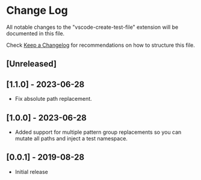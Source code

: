 # Change Log

All notable changes to the "vscode-create-test-file" extension will be documented in this file.

Check [Keep a Changelog](http://keepachangelog.com/) for recommendations on how to structure this file.

## [Unreleased]

## [1.1.0] - 2023-06-28

- Fix absolute path replacement.

## [1.0.0] - 2023-06-28

- Added support for multiple pattern group replacements so you can mutate all paths and inject a test namespace.

## [0.0.1] - 2019-08-28

- Initial release
